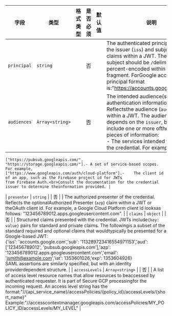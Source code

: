 | 字段 | 类型 | 格式类型 | 是否必须 | 默认值 | 说明 |
|---|---|---|---|---|---|
| `principal` | `string` |  | 否 |  | The authenticated principal. Reflects the issuer (`iss`) and subject(`sub`) claims within a JWT. The issuer and subject should be `/`delimited, with `/` percent-encoded within the subject fragment. ForGoogle accounts, the principal format is:"https://accounts.google.com/{id}" |
| `audiences` | `Array<string>` |  | 否 |  | The intended audience(s) for this authentication information. Reflectsthe audience (`aud`) claim within a JWT. The audiencevalue(s) depends on the `issuer`, but typically include one or more ofthe following pieces of information:<br>-	The services intended to receive the credential. For example,
	["https://pubsub.googleapis.com/", "https://storage.googleapis.com/"].-	A set of service-based scopes. For example,
	["https://www.googleapis.com/auth/cloud-platform"].-	The client id of an app, such as the Firebase project id for JWTs
	from Firebase Auth.<br>Consult the documentation for the credential issuer to determine theinformation provided. |
| `presenter` | `string` |  | 否 |  | The authorized presenter of the credential. Reflects the optionalAuthorized Presenter (`azp`) claim within a JWT or theOAuth client id. For example, a Google Cloud Platform client id looksas follows: "123456789012.apps.googleusercontent.com". |
| `claims` | `object` |  | 否 |  | Structured claims presented with the credential. JWTs include`{key: value}` pairs for standard and private claims. The followingis a subset of the standard required and optional claims that wouldtypically be presented for a Google-based JWT:<br>{'iss': 'accounts.google.com','sub': '113289723416554971153','aud': ['123456789012', 'pubsub.googleapis.com'],'azp': '123456789012.apps.googleusercontent.com','email': 'jsmith@example.com','iat': 1353601026,'exp': 1353604926}<br>SAML assertions are similarly specified, but with an identity providerdependent structure. |
| `accessLevels` | `Array<string>` |  | 否 |  | A list of access level resource names that allow resources to beaccessed by authenticated requester. It is part of Secure GCP processingfor the incoming request. An access level string has the format:"//{api_service_name}/accessPolicies/{policy_id}/accessLevels/{short_name}"<br>Example:"//accesscontextmanager.googleapis.com/accessPolicies/MY_POLICY_ID/accessLevels/MY_LEVEL" |
